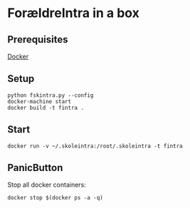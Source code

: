 # ForældreIntra in a box

## Prerequisites

[Docker](https://www.docker.com/)

## Setup

    python fskintra.py --config
    docker-machine start
    docker build -t fintra .

## Start

    docker run -v ~/.skoleintra:/root/.skoleintra -t fintra

## PanicButton

Stop all docker containers:

    docker stop $(docker ps -a -q)
